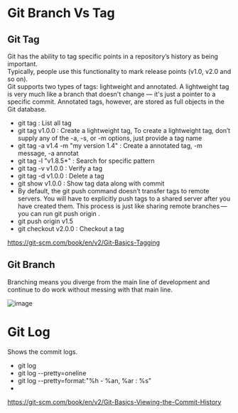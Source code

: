 

# Git Branch Vs Tag

## Git Tag
Git has the ability to tag specific points in a repository’s history as being important.  
Typically, people use this functionality to mark release points (v1.0, v2.0 and so on).  
Git supports two types of tags: lightweight and annotated. A lightweight tag is very much like a branch that doesn't change — it's just a pointer to a specific commit. Annotated tags, however, are stored as full objects in the Git database.
- git tag : List all tag
- git tag v1.0.0 : Create a lightweight tag, To create a lightweight tag, don’t supply any of the -a, -s, or -m options, just provide a tag name
- git tag -a v1.4 -m "my version 1.4" : Create a annotated tag, -m message, -a annotat
- git tag -l "v1.8.5*" : Search for specific pattern
- git tag -v v1.0.0 : Verify a tag
- git tag -d v1.0.0 : Delete a tag
- git show v1.0.0 : Show tag data along with commit
- By default, the git push command doesn’t transfer tags to remote servers. You will have to explicitly push tags to a shared server after you have created them. This process is just like sharing remote branches — you can run git push origin <tagname>.
- git push origin v1.5
- git checkout v2.0.0 : Checkout a tag
  
https://git-scm.com/book/en/v2/Git-Basics-Tagging

## Git Branch
Branching means you diverge from the main line of development and continue to do work without messing with that main line.

![image](https://github.com/user-attachments/assets/01138945-9d6c-4007-b491-42ad6d954115)

# Git Log
Shows the commit logs.
- git log
- git log --pretty=oneline
- git log --pretty=format:"%h - %an, %ar : %s"
-     
https://git-scm.com/book/en/v2/Git-Basics-Viewing-the-Commit-History
